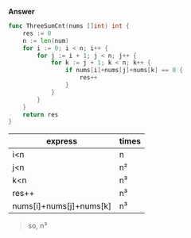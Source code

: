 **Answer**

```go
func ThreeSumCnt(nums []int) int {
	res := 0
	n := len(num)
	for i := 0; i < n; i++ {
		for j := i + 1; j < n; j++ {
			for k := j + 1; k < n; k++ {
				if nums[i]+nums[j]+nums[k] == 0 {
					res++
				}
			}
		}
	}
	return res
}
```

| express                 | times |
|-------------------------|-------|
| i<n                     | n     |
| j<n                     | n²    |
| k<n                     | n³    |
| res++                   | n³    |
| nums[i]+nums[j]+nums[k] | n³    |
> so, n³
